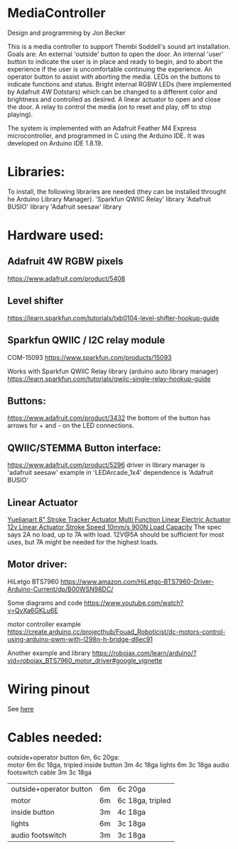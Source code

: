 # MediaController

Design and programming by Jon Becker

This is a media controller to support Thembi Soddell's sound art installation.
Goals are:
An external 'outside' button to open the door.
An internal 'user' button to indicate the user is in place and ready to begin, and to abort the experience if the user is uncomfortable continuing the experience.
An operator button to assist with aborting the media.
LEDs on the buttons to indicate functions and status.
Bright internal RGBW LEDs (here implemented by Adafruit 4W Dotstars) which can be changed to a different color and brightness and controlled as desired.
A linear actuator to open and close the door.
A relay to control the media (on to reset and play, off to stop playing).

The system is implemented with an Adafruit Feather M4 Express microcontroller, and programmed in C using the Arduino IDE.
It was developed on Arduino IDE 1.8.19.
# Libraries:
To install, the following libraries are needed (they can be installed throught he Arduino Library Manager).
'Sparkfun QWIIC Relay' library
'Adafruit BUSIO' library
'Adafruit seesaw' library

# Hardware used:

## Adafruit 4W RGBW pixels
https://www.adafruit.com/product/5408

## Level shifter
https://learn.sparkfun.com/tutorials/txb0104-level-shifter-hookup-guide

## Sparkfun QWIIC / I2C relay module
COM-15093
https://www.sparkfun.com/products/15093

Works with Sparkfun QWIIC Relay library  (arduino auto library manager)
https://learn.sparkfun.com/tutorials/qwiic-single-relay-hookup-guide

## Buttons:
https://www.adafruit.com/product/3432
the bottom of the button has arrows for + and - on the LED connections.

## QWIIC/STEMMA Button interface:
https://www.adafruit.com/product/5296
driver in library manager is 'adafruit seesaw'
example in 'LEDArcade_1x4'
dependence is 'Adafruit BUSIO'

## Linear Actuator
[Yuelianart 8" Stroke Tracker Actuator Multi Function Linear Electric Actuator 12v Linear Actuator Stroke Speed 10mm/s 900N Load Capacity](https://www.amazon.com/gp/product/B09PYLGBRK/)
The spec says 2A no load, up to 7A with load. 12V@5A should be sufficient for most uses, but 7A might be needed for the highest loads.

## Motor driver:
HiLetgo BTS7960
https://www.amazon.com/HiLetgo-BTS7960-Driver-Arduino-Current/dp/B00WSN98DC/

Some diagrams and code 
https://www.youtube.com/watch?v=QvXa6GKLu6E

motor controller example
https://create.arduino.cc/projecthub/Fouad_Roboticist/dc-motors-control-using-arduino-pwm-with-l298n-h-bridge-d6ec91

Another example and library
https://robojax.com/learn/arduino/?vid=robojax_BTS7960_motor_driver#google_vignette

# Wiring pinout
See [here](https://docs.google.com/spreadsheets/d/1ZAK95VV2u1BcN2Gdv8SZK7Fb-S8OxHLf3jOhQMFysT0/edit?usp=sharing)

# Cables needed:
 outside+operator button 6m,     6c 20ga:    
 motor 6m                 6c 18ga, tripled
 inside button  3m    4c 18ga
 lights 6m                  3c 18ga
 audio footswitch cable 3m    3c 18ga
 
 |   |   |   |
|---|---|---|
| outside+operator button  |  6m | 6c 20ga  |
| motor  | 6m  | 6c 18ga, tripled  |
| inside button  | 3m  | 4c 18ga  |
| lights  | 6m  | 3c 18ga  |
| audio footswitch | 3m | 3c 18ga |
